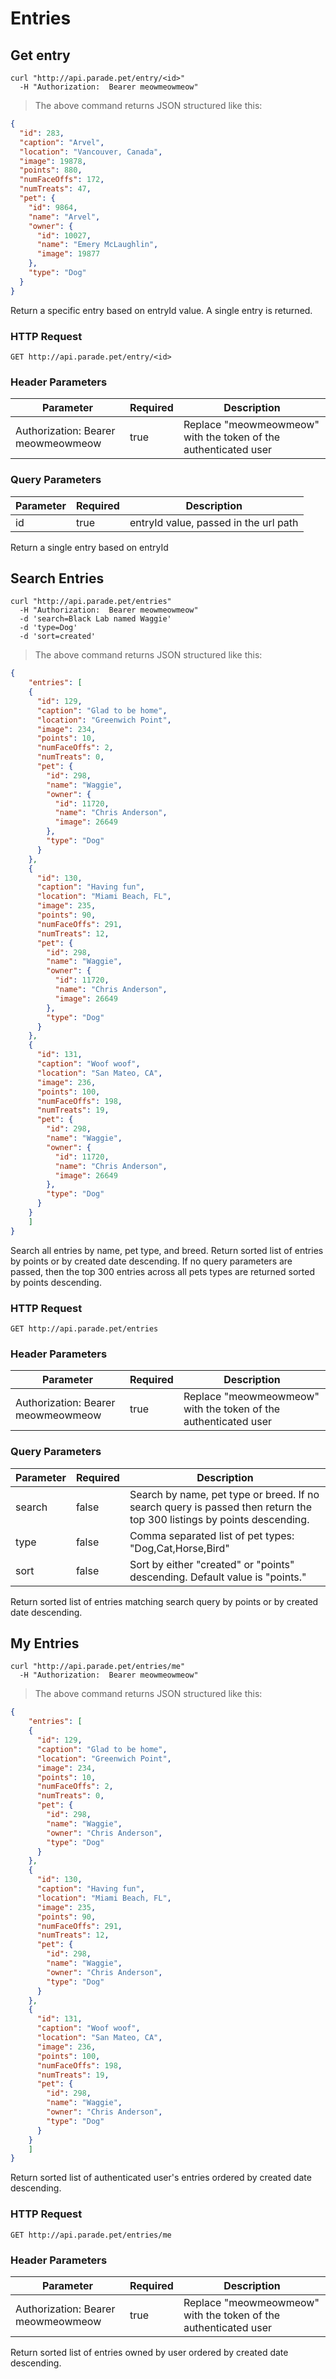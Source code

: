 # Entries

## Get entry

```shell
curl "http://api.parade.pet/entry/<id>"
  -H "Authorization:  Bearer meowmeowmeow"
```

> The above command returns JSON structured like this:

```json 
{
  "id": 283,
  "caption": "Arvel",
  "location": "Vancouver, Canada",
  "image": 19878,
  "points": 880,
  "numFaceOffs": 172,
  "numTreats": 47,
  "pet": {
    "id": 9864,
    "name": "Arvel",
    "owner": {
      "id": 10027,
      "name": "Emery McLaughlin",
      "image": 19877
    },
    "type": "Dog"
  }
}
```
Return a specific entry based on entryId value. A single entry is returned.

### HTTP Request

`GET http://api.parade.pet/entry/<id>`

### Header Parameters

Parameter | Required | Description
--------- | ------- | -----------
Authorization:  Bearer meowmeowmeow | true | Replace "meowmeowmeow" with the token of the authenticated user

### Query Parameters

Parameter | Required | Description
--------- | ------- | -----------
id | true |  entryId value, passed in the url path


<aside class="success">
Return a single entry based on entryId 
</aside>

## Search Entries

```shell
curl "http://api.parade.pet/entries"
  -H "Authorization:  Bearer meowmeowmeow"
  -d 'search=Black Lab named Waggie'
  -d 'type=Dog'
  -d 'sort=created'
```

> The above command returns JSON structured like this:

```json 
{
	"entries": [
	{ 
	  "id": 129,
	  "caption": "Glad to be home",
	  "location": "Greenwich Point",
	  "image": 234,
	  "points": 10,
	  "numFaceOffs": 2,
	  "numTreats": 0,
	  "pet": {
	  	"id": 298,
	  	"name": "Waggie",
	  	"owner": {
          "id": 11720,
          "name": "Chris Anderson",
          "image": 26649
        },	  
	  	"type": "Dog"
	  }
	},
	{ 
	  "id": 130,
	  "caption": "Having fun",
	  "location": "Miami Beach, FL",
	  "image": 235,
	  "points": 90,
	  "numFaceOffs": 291,
	  "numTreats": 12,
	  "pet": {
	  	"id": 298,
	  	"name": "Waggie",
	  	"owner": {
          "id": 11720,
          "name": "Chris Anderson",
          "image": 26649
        },
	  	"type": "Dog"
	  }
	},
	{ 
	  "id": 131,
	  "caption": "Woof woof",
	  "location": "San Mateo, CA",
	  "image": 236,
	  "points": 100,
	  "numFaceOffs": 198,
	  "numTreats": 19,
	  "pet": {
	  	"id": 298,
	  	"name": "Waggie",
	  	"owner": {
          "id": 11720,
          "name": "Chris Anderson",
          "image": 26649
        },
	  	"type": "Dog"
	  }
	}
	]
}
```

Search all entries by name, pet type, and breed. Return sorted list of entries by points or by created date descending.  If no query parameters are passed, then the top 300 entries across all pets types are returned sorted by points descending.  

### HTTP Request

`GET http://api.parade.pet/entries`

### Header Parameters

Parameter | Required | Description
--------- | ------- | -----------
Authorization:  Bearer meowmeowmeow | true | Replace "meowmeowmeow" with the token of the authenticated user

### Query Parameters

Parameter | Required | Description
--------- | ------- | -----------
search | false | Search by name, pet type or breed.  If no search query is passed then return the top 300 listings by points descending.  
type | false | Comma separated list of pet types:  "Dog,Cat,Horse,Bird"
sort | false | Sort by either "created" or "points" descending.  Default value is "points."  

<aside class="success">
Return sorted list of entries matching search query by points or by created date descending. 
</aside>

## My Entries

```shell
curl "http://api.parade.pet/entries/me"
  -H "Authorization:  Bearer meowmeowmeow"
```

> The above command returns JSON structured like this:

```json 
{
	"entries": [
	{ 
	  "id": 129,
	  "caption": "Glad to be home",
	  "location": "Greenwich Point",
	  "image": 234,
	  "points": 10,
	  "numFaceOffs": 2,
	  "numTreats": 0,
	  "pet": {
	  	"id": 298,
	  	"name": "Waggie",
	  	"owner": "Chris Anderson",
	  	"type": "Dog"
	  }
	},
	{ 
	  "id": 130,
	  "caption": "Having fun",
	  "location": "Miami Beach, FL",
	  "image": 235,
	  "points": 90,
	  "numFaceOffs": 291,
	  "numTreats": 12,
	  "pet": {
	  	"id": 298,
	  	"name": "Waggie",
	  	"owner": "Chris Anderson",
	  	"type": "Dog"
	  }
	},
	{ 
	  "id": 131,
	  "caption": "Woof woof",
	  "location": "San Mateo, CA",
	  "image": 236,
	  "points": 100,
	  "numFaceOffs": 198,
	  "numTreats": 19,
	  "pet": {
	  	"id": 298,
	  	"name": "Waggie",
	  	"owner": "Chris Anderson",
	  	"type": "Dog"
	  }
	}
	]
}
```

Return sorted list of authenticated user's entries ordered by created date descending. 

### HTTP Request

`GET http://api.parade.pet/entries/me`

### Header Parameters

Parameter | Required | Description
--------- | ------- | -----------
Authorization:  Bearer meowmeowmeow | true | Replace "meowmeowmeow" with the token of the authenticated user


<aside class="success">
Return sorted list of entries owned by user ordered by created date descending. 
</aside>

